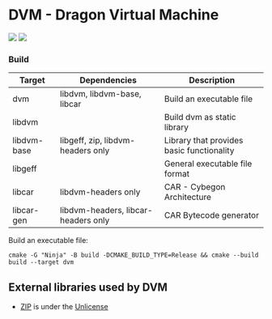 # DVM - Dragon Virtual Machine

![](https://img.shields.io/github/workflow/status/Cybegon/DVM/CI?logo=GitHub&style=for-the-badge)
![](https://img.shields.io/github/license/Cybegon/DVM?color=0aa4ff&logo=GitHub&style=for-the-badge)

### Build

| Target      | Dependencies                        | Description                               |
|-------------|-------------------------------------|-------------------------------------------|
| dvm         | libdvm, libdvm-base, libcar         | Build an executable file                  |
| libdvm      |                                     | Build dvm as static library               |
| libdvm-base | libgeff, zip, libdvm-headers only   | Library that provides basic functionality |
| libgeff     |                                     | General executable file format            |
| libcar      | libdvm-headers only                 | CAR - Cybegon Architecture                |
| libcar-gen  | libdvm-headers, libcar-headers only | CAR Bytecode generator                    |

Build an executable file:
```
cmake -G "Ninja" -B build -DCMAKE_BUILD_TYPE=Release && cmake --build build --target dvm
```

## External libraries used by DVM

-   [ZIP](https://github.com/kuba--/zip) is under the [Unlicense](https://github.com/kuba--/zip/blob/master/UNLICENSE)